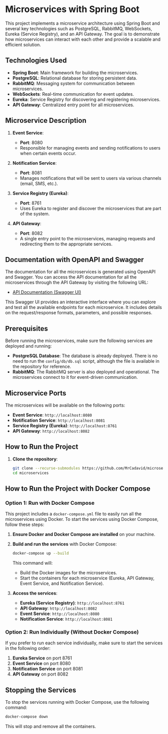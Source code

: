 # Microservices with Spring Boot

This project implements a microservice architecture using Spring Boot and several key technologies such as PostgreSQL, RabbitMQ, WebSockets, Eureka (Service Registry), and an API Gateway. The goal is to demonstrate how microservices can interact with each other and provide a scalable and efficient solution.

## Technologies Used
- **Spring Boot**: Main framework for building the microservices.
- **PostgreSQL**: Relational database for storing persistent data.
- **RabbitMQ**: Messaging system for communication between microservices.
- **WebSockets**: Real-time communication for event updates.
- **Eureka**: Service Registry for discovering and registering microservices.
- **API Gateway**: Centralized entry point for all microservices.

## Microservice Description

1. **Event Service**:
   - **Port**: 8080
   - Responsible for managing events and sending notifications to users when certain events occur.

2. **Notification Service**:
   - **Port**: 8081
   - Manages notifications that will be sent to users via various channels (email, SMS, etc.).

3. **Service Registry (Eureka)**:
   - **Port**: 8761
   - Uses Eureka to register and discover the microservices that are part of the system.

4. **API Gateway**:
   - **Port**: 8082
   - A single entry point to the microservices, managing requests and redirecting them to the appropriate services.

## Documentation with OpenAPI and Swagger

The documentation for all the microservices is generated using OpenAPI and Swagger. You can access the API documentation for all the microservices through the API Gateway by visiting the following URL:

- [API Documentation (Swagger UI)](http://localhost:8082/swagger-ui.html)

This Swagger UI provides an interactive interface where you can explore and test all the available endpoints for each microservice. It includes details on the request/response formats, parameters, and possible responses.

## Prerequisites

Before running the microservices, make sure the following services are deployed and running:

- **PostgreSQL Database**: The database is already deployed. There is no need to run the `config/db/db.sql` script, although the file is available in the repository for reference.
- **RabbitMQ**: The RabbitMQ server is also deployed and operational. The microservices connect to it for event-driven communication.

## Microservice Ports

The microservices will be available on the following ports:

- **Event Service**: `http://localhost:8080`
- **Notification Service**: `http://localhost:8081`
- **Service Registry (Eureka)**: `http://localhost:8761`
- **API Gateway**: `http://localhost:8082`

## How to Run the Project

1. **Clone the repository**:
   ```bash
   git clone --recurse-submodules https://github.com/MrCadavid/microservices.git
   cd microservices
   ```

## How to Run the Project with Docker Compose

### Option 1: Run with Docker Compose

This project includes a `docker-compose.yml` file to easily run all the microservices using Docker. To start the services using Docker Compose, follow these steps:

1. **Ensure Docker and Docker Compose are installed** on your machine.

2. **Build and run the services** with Docker Compose:
   ```bash
   docker-compose up --build
   ```

   This command will:
   - Build the Docker images for the microservices.
   - Start the containers for each microservice (Eureka, API Gateway, Event Service, and Notification Service).

3. **Access the services**:
   - **Eureka (Service Registry)**: `http://localhost:8761`
   - **API Gateway**: `http://localhost:8082`
   - **Event Service**: `http://localhost:8080`
   - **Notification Service**: `http://localhost:8081`

### Option 2: Run Individually (Without Docker Compose)

If you prefer to run each service individually, make sure to start the services in the following order:
1. **Eureka Service** on port 8761
2. **Event Service** on port 8080
3. **Notification Service** on port 8081
4. **API Gateway** on port 8082

## Stopping the Services

To stop the services running with Docker Compose, use the following command:

```bash
docker-compose down
```

This will stop and remove all the containers.
